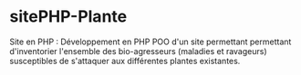 # sitePHP-Plante
Site en PHP : Développement en PHP POO d'un site permettant permettant d'inventorier l'ensemble des bio-agresseurs (maladies et ravageurs) susceptibles de s'attaquer aux différentes plantes existantes. 
